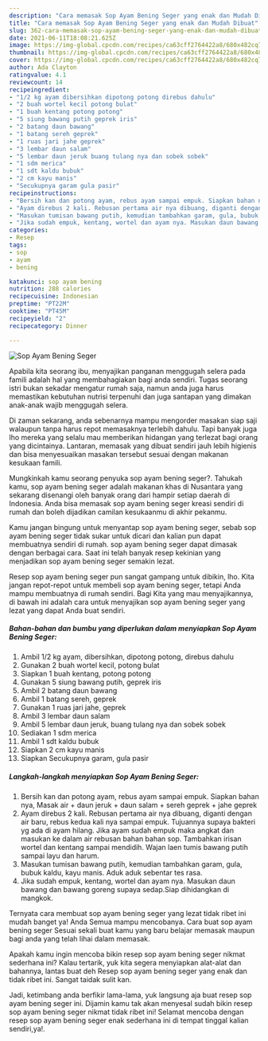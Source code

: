 ```yaml
---
description: "Cara memasak Sop Ayam Bening Seger yang enak dan Mudah Dibuat"
title: "Cara memasak Sop Ayam Bening Seger yang enak dan Mudah Dibuat"
slug: 362-cara-memasak-sop-ayam-bening-seger-yang-enak-dan-mudah-dibuat
date: 2021-06-11T18:08:21.625Z
image: https://img-global.cpcdn.com/recipes/ca63cff2764422a8/680x482cq70/sop-ayam-bening-seger-foto-resep-utama.jpg
thumbnail: https://img-global.cpcdn.com/recipes/ca63cff2764422a8/680x482cq70/sop-ayam-bening-seger-foto-resep-utama.jpg
cover: https://img-global.cpcdn.com/recipes/ca63cff2764422a8/680x482cq70/sop-ayam-bening-seger-foto-resep-utama.jpg
author: Ada Clayton
ratingvalue: 4.1
reviewcount: 14
recipeingredient:
- "1/2 kg ayam dibersihkan dipotong potong direbus dahulu"
- "2 buah wortel kecil potong bulat"
- "1 buah kentang potong potong"
- "5 siung bawang putih geprek iris"
- "2 batang daun bawang"
- "1 batang sereh geprek"
- "1 ruas jari jahe geprek"
- "3 lembar daun salam"
- "5 lembar daun jeruk buang tulang nya dan sobek sobek"
- "1 sdm merica"
- "1 sdt kaldu bubuk"
- "2 cm kayu manis"
- "Secukupnya garam gula pasir"
recipeinstructions:
- "Bersih kan dan potong ayam, rebus ayam sampai empuk. Siapkan bahan nya, Masak air + daun jeruk + daun salam + sereh geprek + jahe geprek"
- "Ayam direbus 2 kali. Rebusan pertama air nya dibuang, diganti dengan air baru, rebus kedua kali nya sampai empuk. Tujuannya supaya bakteri yg ada di ayam hilang. Jika ayam sudah empuk maka angkat dan masukan ke dalam air rebusan bahan bahan sop. Tambahkan irisan wortel dan kentang sampai mendidih. Wajan laen tumis bawang putih sampai layu dan harum."
- "Masukan tumisan bawang putih, kemudian tambahkan garam, gula, bubuk kaldu, kayu manis. Aduk aduk sebentar tes rasa."
- "Jika sudah empuk, kentang, wortel dan ayam nya. Masukan daun bawang dan bawang goreng supaya sedap.Siap dihidangkan di mangkok."
categories:
- Resep
tags:
- sop
- ayam
- bening

katakunci: sop ayam bening 
nutrition: 288 calories
recipecuisine: Indonesian
preptime: "PT22M"
cooktime: "PT45M"
recipeyield: "2"
recipecategory: Dinner

---
```



![Sop Ayam Bening Seger](https://img-global.cpcdn.com/recipes/ca63cff2764422a8/680x482cq70/sop-ayam-bening-seger-foto-resep-utama.jpg)

Apabila kita seorang ibu, menyajikan panganan menggugah selera pada famili adalah hal yang membahagiakan bagi anda sendiri. Tugas seorang istri bukan sekadar mengatur rumah saja, namun anda juga harus memastikan kebutuhan nutrisi terpenuhi dan juga santapan yang dimakan anak-anak wajib menggugah selera.

Di zaman  sekarang, anda sebenarnya mampu mengorder masakan siap saji walaupun tanpa harus repot memasaknya terlebih dahulu. Tapi banyak juga lho mereka yang selalu mau memberikan hidangan yang terlezat bagi orang yang dicintainya. Lantaran, memasak yang dibuat sendiri jauh lebih higienis dan bisa menyesuaikan masakan tersebut sesuai dengan makanan kesukaan famili. 



Mungkinkah kamu seorang penyuka sop ayam bening seger?. Tahukah kamu, sop ayam bening seger adalah makanan khas di Nusantara yang sekarang disenangi oleh banyak orang dari hampir setiap daerah di Indonesia. Anda bisa memasak sop ayam bening seger kreasi sendiri di rumah dan boleh dijadikan camilan kesukaanmu di akhir pekanmu.

Kamu jangan bingung untuk menyantap sop ayam bening seger, sebab sop ayam bening seger tidak sukar untuk dicari dan kalian pun dapat membuatnya sendiri di rumah. sop ayam bening seger dapat dimasak dengan berbagai cara. Saat ini telah banyak resep kekinian yang menjadikan sop ayam bening seger semakin lezat.

Resep sop ayam bening seger pun sangat gampang untuk dibikin, lho. Kita jangan repot-repot untuk membeli sop ayam bening seger, tetapi Anda mampu membuatnya di rumah sendiri. Bagi Kita yang mau menyajikannya, di bawah ini adalah cara untuk menyajikan sop ayam bening seger yang lezat yang dapat Anda buat sendiri.

<!--inarticleads1-->

##### Bahan-bahan dan bumbu yang diperlukan dalam menyiapkan Sop Ayam Bening Seger:

1. Ambil 1/2 kg ayam, dibersihkan, dipotong potong, direbus dahulu
1. Gunakan 2 buah wortel kecil, potong bulat
1. Siapkan 1 buah kentang, potong potong
1. Gunakan 5 siung bawang putih, geprek iris
1. Ambil 2 batang daun bawang
1. Ambil 1 batang sereh, geprek
1. Gunakan 1 ruas jari jahe, geprek
1. Ambil 3 lembar daun salam
1. Ambil 5 lembar daun jeruk, buang tulang nya dan sobek sobek
1. Sediakan 1 sdm merica
1. Ambil 1 sdt kaldu bubuk
1. Siapkan 2 cm kayu manis
1. Siapkan Secukupnya garam, gula pasir




<!--inarticleads2-->

##### Langkah-langkah menyiapkan Sop Ayam Bening Seger:

1. Bersih kan dan potong ayam, rebus ayam sampai empuk. Siapkan bahan nya, Masak air + daun jeruk + daun salam + sereh geprek + jahe geprek
1. Ayam direbus 2 kali. Rebusan pertama air nya dibuang, diganti dengan air baru, rebus kedua kali nya sampai empuk. Tujuannya supaya bakteri yg ada di ayam hilang. Jika ayam sudah empuk maka angkat dan masukan ke dalam air rebusan bahan bahan sop. Tambahkan irisan wortel dan kentang sampai mendidih. Wajan laen tumis bawang putih sampai layu dan harum.
1. Masukan tumisan bawang putih, kemudian tambahkan garam, gula, bubuk kaldu, kayu manis. Aduk aduk sebentar tes rasa.
1. Jika sudah empuk, kentang, wortel dan ayam nya. Masukan daun bawang dan bawang goreng supaya sedap.Siap dihidangkan di mangkok.




Ternyata cara membuat sop ayam bening seger yang lezat tidak ribet ini mudah banget ya! Anda Semua mampu mencobanya. Cara buat sop ayam bening seger Sesuai sekali buat kamu yang baru belajar memasak maupun bagi anda yang telah lihai dalam memasak.

Apakah kamu ingin mencoba bikin resep sop ayam bening seger nikmat sederhana ini? Kalau tertarik, yuk kita segera menyiapkan alat-alat dan bahannya, lantas buat deh Resep sop ayam bening seger yang enak dan tidak ribet ini. Sangat taidak sulit kan. 

Jadi, ketimbang anda berfikir lama-lama, yuk langsung aja buat resep sop ayam bening seger ini. Dijamin kamu tak akan menyesal sudah bikin resep sop ayam bening seger nikmat tidak ribet ini! Selamat mencoba dengan resep sop ayam bening seger enak sederhana ini di tempat tinggal kalian sendiri,ya!.

